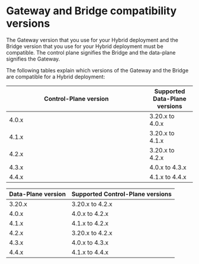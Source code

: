 # Gateway and Bridge compatibility versions

The Gateway version that you use for your Hybrid deployment and the Bridge version that you use for your Hybrid deployment must be compatible. The control plane signifies the Bridge and the data-plane signifies the Gateway.&#x20;

The following tables explain which versions of the Gateway and the Bridge are compatible for a Hybrid deployment:&#x20;

<table><thead><tr><th width="363">Control-Plane version</th><th>Supported Data-Plane versions</th></tr></thead><tbody><tr><td>4.0.x</td><td>3.20.x to 4.0.x</td></tr><tr><td>4.1.x</td><td>3.20.x to 4.1.x</td></tr><tr><td>4.2.x</td><td>3.20.x to 4.2.x</td></tr><tr><td>4.3.x</td><td>4.0.x to 4.3.x</td></tr><tr><td>4.4.x</td><td>4.1.x to 4.4.x</td></tr></tbody></table>

| Data-Plane version | Supported Control-Plane versions |
| ------------------ | -------------------------------- |
| 3.20.x             | 3.20.x to 4.2.x                  |
| 4.0.x              | 4.0.x to 4.2.x                   |
| 4.1.x              | 4.1.x to 4.2.x                   |
| 4.2.x              | 3.20.x to 4.2.x                  |
| 4.3.x              | 4.0.x to 4.3.x                   |
| 4.4.x              | 4.1.x to 4.4.x                   |
